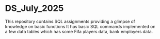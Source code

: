 # DS_July_2025
This repository contains SQL assignments providing a glimpse of knowledge on basic functions
It has basic SQL commands implemented on a few data tables which has some Fifa players data, bank employers data.
